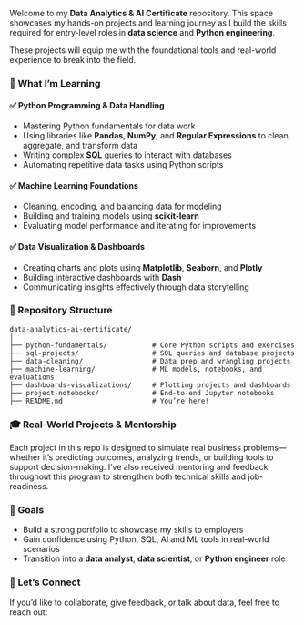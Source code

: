 Welcome to my **Data Analytics & AI Certificate** repository. This space showcases my hands-on projects and learning journey as I build the skills required for entry-level roles in **data science** and **Python engineering**.

These projects will equip me with the foundational tools and real-world experience to break into the field.

### 🔧 What I’m Learning

#### ✅ Python Programming & Data Handling

* Mastering Python fundamentals for data work
* Using libraries like **Pandas**, **NumPy**, and **Regular Expressions** to clean, aggregate, and transform data
* Writing complex **SQL** queries to interact with databases
* Automating repetitive data tasks using Python scripts

#### ✅ Machine Learning Foundations

* Cleaning, encoding, and balancing data for modeling
* Building and training models using **scikit-learn**
* Evaluating model performance and iterating for improvements

#### ✅ Data Visualization & Dashboards

* Creating charts and plots using **Matplotlib**, **Seaborn**, and **Plotly**
* Building interactive dashboards with **Dash**
* Communicating insights effectively through data storytelling


### 📁 Repository Structure

```
data-analytics-ai-certificate/
│
├── python-fundamentals/           # Core Python scripts and exercises
├── sql-projects/                  # SQL queries and database projects
├── data-cleaning/                 # Data prep and wrangling projects
├── machine-learning/              # ML models, notebooks, and evaluations
├── dashboards-visualizations/     # Plotting projects and dashboards
├── project-notebooks/             # End-to-end Jupyter notebooks
├── README.md                      # You’re here!
```
 

### 🎓 Real-World Projects & Mentorship

Each project in this repo is designed to simulate real business problems—whether it’s predicting outcomes, analyzing trends, or building tools to support decision-making. I’ve also received mentoring and feedback throughout this program to strengthen both technical skills and job-readiness.

 

### 🚀 Goals

* Build a strong portfolio to showcase my skills to employers
* Gain confidence using Python, SQL, AI and ML tools in real-world scenarios
* Transition into a **data analyst**, **data scientist**, or **Python engineer** role


### 🔗 Let’s Connect

If you’d like to collaborate, give feedback, or talk about data, feel free to reach out:

